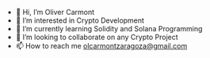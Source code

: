 - 👋 Hi, I’m Oliver Carmont
- 👀 I’m interested in Crypto Development
- 🌱 I’m currently learning Solidity and Solana Programming
- 💞️ I’m looking to collaborate on any Crypto Project
- 📫 How to reach me olcarmontzaragoza@gmail.com
